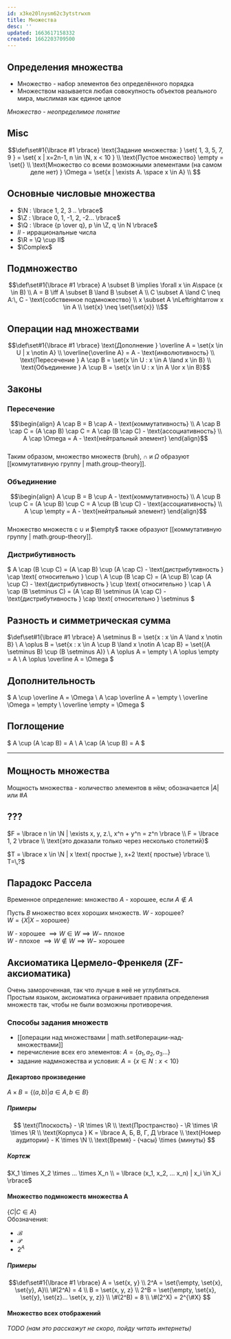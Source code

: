 ```yaml
---
id: x3ke20lnysm62c3ytstrwxm
title: Множества
desc: ''
updated: 1663617158332
created: 1662203709500
---
```

## Определения множества
* Множество - набор элементов без определённого порядка  
* Множеством называется любая совокупность объектов реального мира, мыслимая как единое целое

*Множество - неопределимое понятие*

## Misc
$$\def\set#1{\lbrace #1 \rbrace}
\text{Задание множества: } \set{ 1, 3, 5, 7, 9 } = \set{ x | x=2n-1, n \in \N, x < 10 } \\
\text{Пустое множество} \empty = \set{} \\
\text{Множество со всеми возможными элементами (на самом деле нет) } \Omega = \set{x | \exists A. \space x \in A} \\
$$

## Основные числовые множества
* $\N : \lbrace 1, 2, 3 .. \rbrace$
* $\Z : \lbrace 0, 1, -1, 2, -2... \rbrace$
* $\Q : \lbrace {p \over q}, p \in \Z, q \in N \rbrace$
* $II$ - иррациональные числа
* $\R = \Q \cup II$
* $\Complex$

## Подмножество
$$\def\set#1{\lbrace #1 \rbrace}
A \subset B \implies \forall x \in A\space (x \in B) \\
A = B \iff A \subset B \land B \subset A \\
C \subset A \land C \neq A:\, C - \text{собственное подмножество} \\
x \subset A \nLeftrightarrow x \in A \\
\set{x} \neq \set{\set{x}} \\$$

## Операции над множествами
$$\def\set#1{\lbrace #1 \rbrace}
\text{Дополнение } \overline A = \set{x \in U | x \notin A} \\
\overline{\overline A} = A - \text{инволютивность} \\
\text{Пересечение } A \cap B = \set{x \in U : x \in A \land x \in B} \\
\text{Объединение } A \cup B = \set{x \in U : x \in A \lor x \in B}$$

## Законы

### Пересечение
$$\begin{align}
A \cap B = B \cap A - \text{коммутативность} \\
A \cap B \cap C = (A \cap B) \cap C = A \cap (B \cap C) - \text{ассоциативность} \\
A \cap \Omega = A - \text{нейтральный элемент}
\end{align}$$  
Таким образом, множество множеств (bruh), $\cap$ и $\Omega$ образуют [[коммутативную группу | math.group-theory]].

### Объединение
$$\begin{align}
A \cup B = B \cup A - \text{коммутативность} \\
A \cup B \cup C = (A \cup B) \cup C = A \cup (B \cup C) - \text{ассоциативность} \\
A \cup \empty = A - \text{нейтральный элемент}
\end{align}$$  
Множество множеств с $\cup$ и $\empty$ также образуют [[коммутативную группу | math.group-theory]].

### Дистрибутивность
$
A \cap (B \cup C) = (A \cap B) \cup (A \cap C) - \text{дистрибутивность } \cap \text{ относительно } \cup \\
A \cup (B \cap C) = (A \cup B) \cap (A \cup C) - \text{дистрибутивность } \cup \text{ относительно } \cap \\
A \cap (B \setminus C) = (A \cap B) \setminus (A \cap C) - \text{дистрибутивность } \cap \text{ относительно } \setminus
$

## Разность и симметрическая сумма
$\def\set#1{\lbrace #1 \rbrace}
A \setminus B = \set{x : x \in A \land x \notin B} \\
A \oplus B = \set{x : x \in A \cup B \land x \notin A \cap B} = \set{(A \setminus B) \cup (B \setminus A)} \\
A \oplus A = \empty \\
A \oplus \empty = A \\
A \oplus \overline A = \Omega
$

## Дополнительность
$
A \cup \overline A = \Omega \\
A \cap \overline A = \empty \\
\overline \Omega = \empty \\
\overline \empty = \Omega
$

## Поглощение
$
A \cup (A \cap B) = A \\
A \cap (A \cup B) = A
$

---
## Мощность множества
Moщность множества - количество элементов в нём; обозначается $|A|$ или $\#A$

## ???
$F = \lbrace n \in \N | \exists x, y, z.\, x^n + y^n = z^n \rbrace \\
F = \lbrace 1, 2 \rbrace \\
  \text{это доказали только через несколько столетий}$

$T = \lbrace x \in \N | x \text{ простые }, x+2 \text{ простые} \rbrace \\
T=\,?$

## Парадокс Рассела
Временное определение: множество $A$ - хорошее, если $A \notin A$

Пусть $В$ множество всех хороших множеств. $W$ - хорошее?  
$W = \lbrace X | X - \text{хорошее} \rbrace$

$W$ - хорошее $\implies W \in W \implies W -$ плохое  
$W$ - плохое $\implies W \notin W \implies W -$ хорошее

## Аксиоматика Цермело-Френкеля (ZF-аксиоматика)
Очень замороченная, так что лучше в неё не углубляться.  
Простым языком, аксиоматика ограничивает правила определения множеств так, чтобы не были возможны противоречия.

### Способы задания множеств
* [[операции над множествами | math.set#операции-над-множествами]]
* перечисление всех его элементов: $A=\lbrace a_1, a_2, a_3... \rbrace$
* задание надмножества и условия: $A=\lbrace x \in N : x < 10 \rbrace$
#### Декартово произведение
$A \times B = \lbrace (a, b) | a \in A,\, b \in B \rbrace$

##### Примеры
$$
\text{Плоскость} - \R \times \R \\
\text{Пространство} - \R \times \R \times \R \\
\text{Корпуса } K = \lbrace А, Б, В, Г, Д \rbrace \\
\text{Номер аудитории} - K \times \N \\
\text{Время} - {часы} \times {минуты}
$$

##### Кортеж
$X_1 \times X_2 \times ... \times X_n \\
= \lbrace (x_1, x_2, ... x_n) | x_i \in X_i \rbrace$

#### Множество подмножеств множества A
$\lbrace C | C \in A \rbrace$  
Обозначения:
* $\mathcal B$ 
* $\mathcal P$
* $2^A$

##### Примеры
$$\def\set#1{\lbrace #1 \rbrace}
A = \set{x, y} \\
2^A = \set{\empty, \set{x}, \set{y}, A}\\
\#(2^A) = 4 \\
B = \set{x, y, z} \\
2^B = \set{\empty, \set{x}, \set{y}, \set{z}... \set{x, y, z}} \\
\#(2^B) = 8 \\
\#(2^X) = 2^{\#X}
$$

#### Множество всех отображений
*TODO (нам это расскажут не скоро, пойду читать интернеты)*
